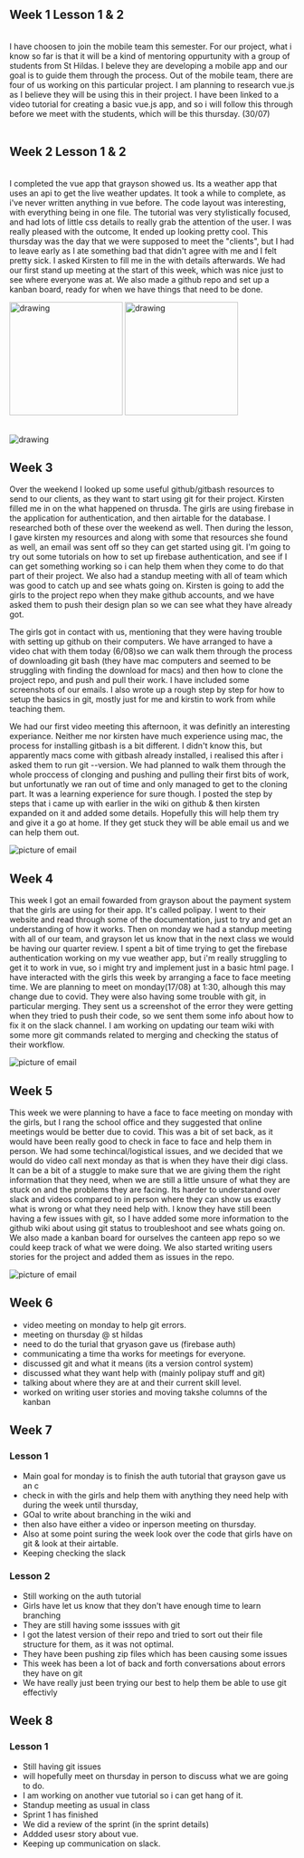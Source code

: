 ## Week 1 Lesson 1 & 2
<br/>
I have choosen to join the mobile team this semester. For our project, what i know so far is that it will be a kind of mentoring oppurtunity with a group of students from St Hildas. I beleve they are developing a mobile app and our goal is to guide them through the process. Out of the mobile team, there are four of us working on this particular project. I am planning to research vue.js as I believe they will be using this in their project. I have been linked to a video tutorial for creating a basic vue.js app, and so i will follow this through before we meet with the students, which will be this thursday. (30/07)

<br/>
<br/>

## Week 2 Lesson 1 & 2

<br/>
I completed the vue app that grayson showed us. Its a weather app that uses an api to get the live weather updates. It took a while to complete, as i've never written anything in vue  before. The code layout was interesting, with everything being in one file. The tutorial was very stylistically focused, and had lots of little css details to really grab the attention of the user. I was really pleased with the outcome, It ended up looking pretty cool. This thursday was the day that we were supposed to meet the "clients", but I had to leave early as I ate something bad that didn't agree with me and I felt pretty sick. I asked Kirsten to fill me in the with details afterwards. We had our first stand up meeting at the start of this week, which was nice just to see where everyone was at. We also made a github repo and set up a kanban board, ready for when we have things that need to be done. 

<br/>

<p float="left">
<img src="/images/WeatherAppCold.png" alt="drawing" width="200"/>


<img src="/images/WeatherAppHot.PNG" alt="drawing" width="200"/>
</p>

</br>

<img src="/images/KanbanBoard.PNG" alt="drawing" />
<br/>



## Week 3 
Over the weekend I looked up some useful github/gitbash resources to send to our clients, as they want to start using git for their project. Kirsten filled me in on the what happened on thrusda. The girls are using firebase in the application for authentication, and then airtable for the database. I researched both of these over the weekend as well. Then during the lesson, I gave kirsten my resources and along with some that resources she found as well, an email was sent off so they can get started using git. I'm going to try out some tutorials on how to set up firebase authentication, and see if I can get something working so i can help them when they come to do that part of their project. We also had a standup meeting with all of team which was good to catch up and see whats going on. Kirsten is going to add the girls to the project repo when they make github accounts, and we have asked them to push their design plan so we can see what they have already got. 

The girls got in contact with us, mentioning that they were having trouble with setting up github on their computers. We have arranged to have a video chat with them today (6/08)so we can walk them through the process of downloading git bash (they have mac computers and seemed to be struggling with finding the download for macs) and then how to clone the project repo, and push and pull their work. I have included some screenshots of our emails. I also wrote up a rough step by step for how to setup the basics in git, mostly just for me and kirstin to work from while teaching them.

We had our first video meeting this afternoon, it was definitly an interesting experiance. Neither me nor kirsten have much experience using mac, the process for installing gitbash is a bit different. I didn't know this, but apparently macs come with gitbash already installed, i realised this after i asked them to run git --version. We had planned to walk them through the whole proccess of clonging and pushing and pulling their first bits of work, but unfortunatly we ran out of time and only managed to get to the cloning part. It was a learning experience for sure though. I posted the step by steps that i came up with earlier in the wiki on github & then kirsten expanded on it and added some details. Hopefully this will help them try and give it a go at home. If they get stuck they will be able email us and we can help them out.  

![picture of email](/images/Email.PNG)


## Week 4 
This week I got an email fowarded from grayson about the payment system that the girls are using for their app. It's called polipay. I went to their website and read through some of the documentation, just to try and get an understanding of how it works. Then on monday we had a standup meeting with all of our team, and grayson let us know that in the next class we would be having our quarter review. I spent a bit of time trying to get the firebase authentication working on my vue weather app, but i'm really struggling to get it to work in vue, so i might try and implement just in a basic html page. I have interacted with the girls this week by arranging a face to face meeting time. We are planning to meet on monday(17/08) at 1:30, alhough this may change due to covid. They were also having some trouble with git, in particular merging. They sent us a screenshot of the error they were getting when they tried to push their code, so we sent them some info about how to fix it on the slack channel. I am working on updating our team wiki with some more git commands related to merging and checking the status of their workflow. 

![picture of email](/images/MoreEmails.PNG)

## Week 5 
This week we were planning to have a face to face meeting on monday with the girls, but I rang the school office and they suggested that online meetings would be better due to covid. This was a bit of set back, as it would have been really good to check in face to face and help them in person. We had some techincal/logistical issues, and we decided that we would do video call next monday as that is when they have their digi class. It can be a bit of a stuggle to make sure that we are giving them the right information that they need, when we are still a little unsure of what they are stuck on and the problems they are facing. Its harder to understand over slack and videos compared to in person where they can show us exactly what is wrong or what they need help with. I know they have still been having a few issues with git, so I have added some more information to the github wiki about using git status to troubleshoot and see whats going on. We also made a kanban board for ourselves the canteen app repo so we could keep track of what we were doing. We also started writing users stories for the project and added them as issues in the repo. 

![picture of email](/images/wikipic.PNG)

## Week 6

- video meeting on monday to help git errors. 
- meeting on thursday @ st hildas
- need to do the turial that gryason gave us (firebase auth)
- communicating a time tha works for meetings for everyone.
- discussed git and what it means (its a version control system) 
- discussed what they want help with (mainly polipay stuff and git) 
- talking about where they are at and their current skill level. 
- worked on writing user stories and moving takshe columns of the kanban 

## Week 7 

### Lesson 1
- Main goal for monday is to finish the auth tutorial that grayson gave us an c
- check in with the girls and help them with anything they need help with during the week until thursday, 
- GOal to write about branching in the wiki and 
- then also have either a video or inperson meeting on thursday.
- Also at some point suring the week look over the code that girls have on git & look at their airtable. 
- Keeping checking the slack 

### Lesson 2
- Still working on the auth tutorial
- Girls have let us know that they don't have enough time to learn branching
- They are still having some isssues with git
- I got the latest version of their repo and tried to sort out their file structure for them, as it was not optimal. 
- They have been pushing zip files which has been causing some issues
- This week has been a lot of back and forth conversations about errors they have on git 
- We have really just been trying our best to help them be able to use git effectivly 
 
 ## Week 8 
 
### Lesson 1 
- Still having git issues
- will hopefully meet on thursday in person to discuss what we are going to do. 
- I am working on another vue tutorial so i can get hang of it. 
- Standup meeting as usual in class
- Sprint 1 has finished
- We did a review of the sprint (in the sprint details)
- Addded usesr story about vue. 
- Keeping up communication on slack. 




